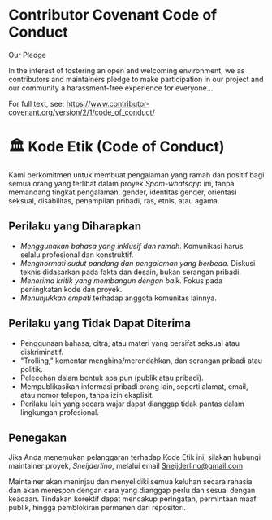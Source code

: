 # Contributor Covenant Code of Conduct

Our Pledge

In the interest of fostering an open and welcoming environment, we as contributors and maintainers pledge to make participation in our project and our community a harassment-free experience for everyone...

For full text, see: https://www.contributor-covenant.org/version/2/1/code_of_conduct/
# 🏛 Kode Etik (Code of Conduct)

Kami berkomitmen untuk membuat pengalaman yang ramah dan positif bagi semua orang yang terlibat dalam proyek *Spam-whatsapp* ini, tanpa memandang tingkat pengalaman, gender, identitas gender, orientasi seksual, disabilitas, penampilan pribadi, ras, etnis, atau agama.

## Perilaku yang Diharapkan

* *Menggunakan bahasa yang inklusif dan ramah.* Komunikasi harus selalu profesional dan konstruktif.
* *Menghormati sudut pandang dan pengalaman yang berbeda.* Diskusi teknis didasarkan pada fakta dan desain, bukan serangan pribadi.
* *Menerima kritik yang membangun dengan baik.* Fokus pada peningkatan kode dan proyek.
* *Menunjukkan empati* terhadap anggota komunitas lainnya.

## Perilaku yang Tidak Dapat Diterima

* Penggunaan bahasa, citra, atau materi yang bersifat seksual atau diskriminatif.
* "Trolling," komentar menghina/merendahkan, dan serangan pribadi atau politik.
* Pelecehan dalam bentuk apa pun (publik atau pribadi).
* Mempublikasikan informasi pribadi orang lain, seperti alamat, email, atau nomor telepon, tanpa izin eksplisit.
* Perilaku lain yang secara wajar dapat dianggap tidak pantas dalam lingkungan profesional.

## Penegakan

Jika Anda menemukan pelanggaran terhadap Kode Etik ini, silakan hubungi maintainer proyek, *Sneijderlino*, melalui email Sneijderlino@gmail.com

Maintainer akan meninjau dan menyelidiki semua keluhan secara rahasia dan akan merespon dengan cara yang dianggap perlu dan sesuai dengan keadaan. Tindakan korektif dapat mencakup peringatan, permintaan maaf publik, hingga pemblokiran permanen dari repositori.